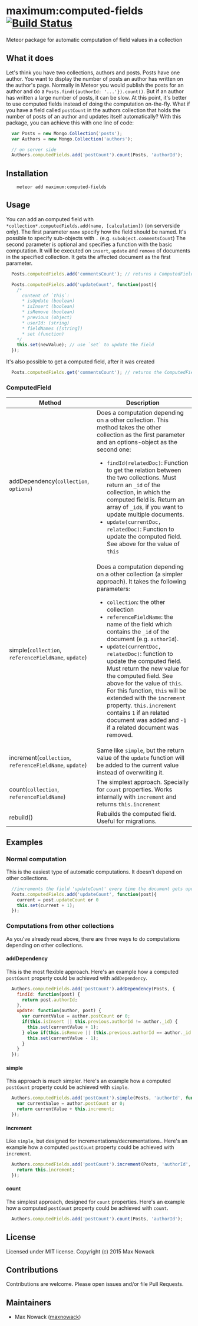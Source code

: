 # maximum:computed-fields [![Build Status](https://travis-ci.org/maximummeteor/computed-fields.svg)](https://travis-ci.org/maximummeteor/computed-fields)
Meteor package for automatic computation of field values in a collection

## What it does

Let's think you have two collections, authors and posts. Posts have one author.
You want to display the number of posts an author has written on the author's page. Normally in Meteor you would publish the posts for an author and do a `Posts.find({authorId: '...'}).count()`. But if an author has written a large number of posts, it can be slow.
At this point, it's better to use computed fields instead of doing the computation on-the-fly.
What if you have a field called `postCount` in the authors collection that holds the number of posts of an author and updates itself automatically?
With this package, you can achieve this with one line of code:

````javascript
  var Posts = new Mongo.Collection('posts');
  var Authors = new Mongo.Collection('authors');

  // on server side
  Authors.computedFields.add('postCount').count(Posts, 'authorId');
````

## Installation
```
    meteor add maximum:computed-fields
```

## Usage

You can add an computed field with `*collection*.computedFields.add(name, [calculation])` (on serverside only).
The first parameter `name` specify how the field should be named. It's possible to specify sub-objects with `.` (e.g. `subobject.commentsCount`)
The second parameter is optional and specifies a function with the basic computation. It will be executed on `insert`, `update` and `remove` of documents in the specified collection. It gets the affected document as the first parameter.
````javascript
  Posts.computedFields.add('commentsCount'); // returns a ComputedField instance

  Posts.computedFields.add('updateCount', function(post){
    /*  
      content of `this`:
      * isUpdate (boolean)
      * isInsert (boolean)
      * isRemove (boolean)
      * previous (object)
      * userId: (string)
      * fieldNames ([string])
      * set (function)
    */
    this.set(newValue); // use `set` to update the field
  });
````

It's also possible to get a computed field, after it was created
````javascript
  Posts.computedFields.get('commentsCount'); // returns the ComputedField instance
````

### ComputedField
|Method|Description|
|------|-----------|
|addDependency(`collection`, `options`)|Does a computation depending on a other collection. This method takes the other collection as the first parameter and an options-object as the second one:<ul><li>`findId(relatedDoc)`: Function to get the relation between the two collections. Must return an `_id` of the collection, in which the computed field is. Return an array of `_id`s, if you want to update multiple documents.</li><li>`update(currentDoc, relatedDoc)`: Function to update the computed field. See above for the value of `this`</li></ul> |
|simple(`collection`, `referenceFieldName`, `update`)|Does a computation depending on a other collection (a simpler approach). It takes the following parameters:<ul><li>`collection`: the other collection</li><li>`referenceFieldName`: the name of the field which contains the `_id` of the document (e.g. `authorId`).</li><li>`update(currentDoc, relatedDoc)`: function to update the computed field. Must return the new value for the computed field. See above for the value of `this`. For this function, `this` will be extended with the `increment` property. `this.increment` contains `1` if an related document was added and `-1` if a related document was removed.</li></ul>|
|increment(`collection`, `referenceFieldName`, `update`)|Same like `simple`, but the return value of the `update` function will be added to the current value instead of overwriting it. |
|count(`collection`, `referenceFieldName`)|The simplest approach. Specially for `count` properties. Works internally with `increment` and returns `this.increment`|
|rebuild()|Rebuilds the computed field. Useful for migrations.|


## Examples

### Normal computation

This is the easiest type of automatic computations. It doesn't depend on other collections.
````javascript
  //increments the field 'updateCount' every time the document gets updated (or inserted)
  Posts.computedFields.add('updateCount', function(post){
    current = post.updateCount or 0
    this.set(current + 1);
  });
````


### Computations from other collections

As you've already read above, there are three ways to do computations depending on other collections.

#### addDependency
This is the most flexible approach. Here's an example how a computed `postCount` property could be achieved with `addDependency`.
````javascript
  Authors.computedFields.add('postCount').addDependency(Posts, {
    findId: function(post) {
      return post.authorId;
    },
    update: function(author, post) {
      var currentValue = author.postCount or 0;
      if(this.isInsert || this.previous.authorId != author._id) {
        this.set(currentValue + 1);
      } else if(this.isRemove || (this.previous.authorId == author._id && post.authorId != author._id)) {
        this.set(currentValue - 1);
      }
    }
  });
````

#### simple
This approach is much simpler. Here's an example how a computed `postCount` property could be achieved with `simple`.
````javascript
  Authors.computedFields.add('postCount').simple(Posts, 'authorId', function(author, post) {
    var currentValue = author.postCount or 0;
    return currentValue + this.increment;
  });
````

#### increment
Like `simple`, but designed for incrementations/decrementations.. Here's an example how a computed `postCount` property could be achieved with `increment`.
````javascript
  Authors.computedFields.add('postCount').increment(Posts, 'authorId', function(author, post) {
    return this.increment;
  });
````

#### count
The simplest approach, designed for `count` properties. Here's an example how a computed `postCount` property could be achieved with `count`.
````javascript
  Authors.computedFields.add('postCount').count(Posts, 'authorId');
````


## License
Licensed under MIT license. Copyright (c) 2015 Max Nowack

## Contributions

Contributions are welcome. Please open issues and/or file Pull Requests.

## Maintainers

- Max Nowack ([maxnowack](https://github.com/maxnowack))
